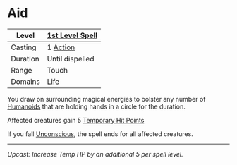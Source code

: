 # Aid

| Level    | [1st Level Spell](1st%20Level%20Spells.md)                            |
| -------- | --------------------------------------------------------------------- |
| Casting  | 1 [Action](../../../../Game%20Procedures/Core%20Procedures/Action.md) |
| Duration | Until dispelled                                                       |
| Range    | Touch                                                                 |
| Domains  | [Life](../../Spell%20Domains/Life.md)                                 |

You draw on surrounding magical energies to bolster any number of [Humanoids](../../../../Resources%20for%20GMs/Creature%20Types/Humanoid.md) that are holding hands in a circle for the duration.

Affected creatures gain 5 [Temporary Hit Points](../../../../Player%20Characters/Derived%20Statistics/Temporary%20Hit%20Points.md)

If you fall [Unconscious](../../../../Game%20Procedures/Conditions/Unconscious.md), the spell ends for all affected creatures.

---
*Upcast: Increase Temp HP by an additional 5 per spell level.*
